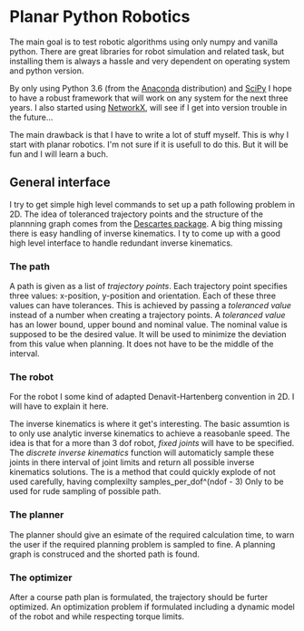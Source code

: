 # Planar Python Robotics
The main goal is to test robotic algorithms using only numpy and vanilla python. There are great libraries for robot simulation and related task, but installing them is always a hassle and very dependent on operating system and python version.

By only using Python 3.6 (from the [Anaconda](https://www.anaconda.com/download/) distribution) and [SciPy](https://www.scipy.org/) I hope to have a robust framework that will work on any system for the next three years.
I also started using [NetworkX](https://networkx.github.io/), will see if I get into version trouble in the future...

The main drawback is that I have to write a lot of stuff myself. This is why I start with planar robotics. I'm not sure if it is usefull to do this. But it will be fun and I will learn a buch.

## General interface
I try to get simple high level commands to set up a path following problem in 2D. The idea of toleranced trajectory points and the structure of the plannning graph comes from the [Descartes package](http://wiki.ros.org/descartes). A big thing missing there is easy handling of inverse kinematics. I ty to come up with a good high level interface to handle redundant inverse kinematics.

### The path
A path is given as a list of *trajectory points*. Each trajectory point specifies three values: x-position, y-position and orientation. Each of these three values can have tolerances. This is achieved by passing a *toleranced value* instead of a number when creating a trajectory points.
A *toleranced value* has an lower bound, upper bound and nominal value. The nominal value is supposed to be the desired value. It will be used to minimize the deviation from this value when planning. It does not have to be the middle of the interval.

### The robot
For the robot I some kind of adapted Denavit-Hartenberg convention in 2D. I will have to explain it here.

The inverse kinematics is where it get's interesting. The basic assumtion is to only use analytic inverse kinematics to achieve a reasobanle speed. The idea is that for a more than 3 dof robot, *fixed joints* will have to be specified. The *discrete inverse kinematics* function will automaticly sample these joints in there interval of joint limits and return all possible inverse kinematics solutions. The is a method that could quickly explode of not used carefully, having complexilty samples_per_dof^(ndof - 3) Only to be used for rude sampling of possible path.

### The planner
The planner should give an esimate of the required calculation time, to warn the user if the required planning problem is sampled to fine. A planning graph is construced and the shorted path is found.

### The optimizer
After a course path plan is formulated, the trajectory should be furter optimized. An optimization problem if formulated including a dynamic model of the robot and while respecting torque limits.
